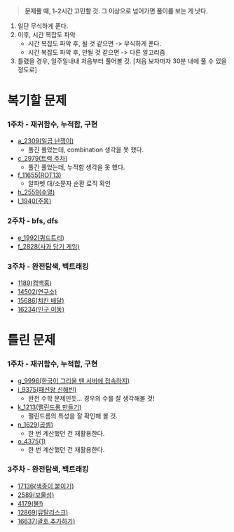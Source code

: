 > **문제풀 때, 1-2시간 고민할 것. 그 이상으로 넘어가면 풀이를 보는 게 낫다.**

1. 일단 무식하게 푼다.
2. 이후, 시간 복잡도 파악
    - 시간 복잡도 파악 후, 될 것 같으면 -> 무식하게 푼다.
    - 시간 복잡도 파악 후, 안될 것 같으면 -> 다른 알고리즘
3. 틀렸을 경우, 일주일내내 처음부터 풀어볼 것. [처음 보자마자 30분 내에 풀 수 있을 정도로]

# 복기할 문제

### 1주차 - 재귀함수, 누적합, 구현

- [a_2309(일곱 난쟁이)](https://www.acmicpc.net/problem/2309)
    - 풀긴 풀었는데, combination 생각을 못 했다.
- [c_2979(트럭 주차)](https://www.acmicpc.net/problem/2979)
    - 풀긴 풀었는데, 누적합 생각을 못 했다.
- [f_11655(ROT13)](https://www.acmicpc.net/problem/11655)
    - 알파벳 대/소문자 순환 로직 확인
- [h_2559(수열)](https://www.acmicpc.net/problem/2559)
- [l_1940(주몽)](https://www.acmicpc.net/problem/1940)

### 2주차 - bfs, dfs

- [e_1992(쿼드트리)](https://www.acmicpc.net/problem/1992)
- [f_2828(사과 담기 게임)](https://www.acmicpc.net/problem/2828)

### 3주차 - 완전탐색, 백트래킹

- [1189(컴백홈)](https://www.acmicpc.net/problem/1189)
- [14502(연구소)](https://www.acmicpc.net/problem/14502)
- [15686(치킨 배달)](https://www.acmicpc.net/problem/15686)
- [16234(인구 이동)](https://www.acmicpc.net/problem/16234)

# 틀린 문제

### 1주차 - 재귀함수, 누적합, 구현

- [g_9996(한국이 그리울 땐 서버에 접속하지)](https://www.acmicpc.net/problem/9996)
- [j_9375(패션왕 신해빈)](https://www.acmicpc.net/problem/9375)
    - 완전 수학 문제인듯... 경우의 수를 잘 생각해볼 것!
- [k_1213(팰린드롬 만들기)](https://www.acmicpc.net/problem/1213)
    - 팰린드롬의 특성을 잘 확인해 볼 것.
- [n_1629(곱셈)](https://www.acmicpc.net/problem/1629)
    - 한 번 계산했던 건 재활용한다.
- [o_4375(1)](https://www.acmicpc.net/problem/4375)
    - 한 번 계산했던 건 재활용한다.

### 3주차 - 완전탐색, 백트래킹

- [17136(색종이 붙이기)](https://www.acmicpc.net/problem/17136)
- [2589(보물섬)](https://www.acmicpc.net/problem/2589)
- [4179(불!)](https://www.acmicpc.net/problem/4179)
- [12869(뮤탈리스크)](https://www.acmicpc.net/problem/12869)
- [16637(괄호 추가하기)](https://www.acmicpc.net/problem/16637)
